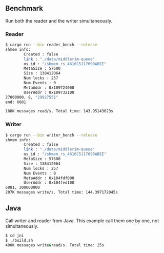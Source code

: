 ## Benchmark
Run both the reader and the writer simultaneously.

### Reader
```sh
$ cargo run --bin reader_bench --release
shmem info:
        Created : false
        link : "./data/middlerim-queue"
        os_id : "/shmem_rs_4616C511769BABEE"
        MetaSize : 57600
        Size : 138412064
        Num locks : 257
        Num Events : 0
        MetaAddr : 0x109724000
        UserAddr : 0x109732100
27000000, 8, "29927551"
end: 6081

188K messages read/s. Total time: 143.95143023s
```

### Writer
```sh
$ cargo run --bin writer_bench --release
shmem info:
        Created : false
        link : "./data/middlerim-queue"
        os_id : "/shmem_rs_4616C511769BABEE"
        MetaSize : 57600
        Size : 138412064
        Num locks : 257
        Num Events : 0
        MetaAddr : 0x104fdf000
        UserAddr : 0x104fed100
6081, 300000000
207K messages write/s. Total time: 144.397172045s
```

## Java
Call writer and reader from Java.
This example call them one by one, not simultaneously.

```sh
$ cd jni
$ ./build.sh
400K messages write&read/s. Total time: 25s
```
